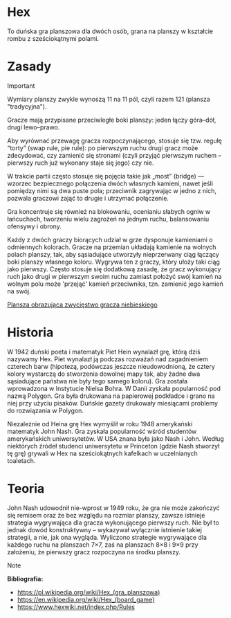 # Hex 
To duńska gra planszowa dla dwóch osób, grana na planszy w kształcie rombu z sześciokątnymi polami.

# Zasady
> [!IMPORTANT]
> Wymiary planszy zwykle wynoszą 11 na 11 pól, czyli razem 121 (plansza "tradycyjna").
> 
> Gracze mają przypisane przeciwległe boki planszy: jeden łączy góra–dół, drugi lewo–prawo. 
> 
>Aby wyrównać przewagę gracza rozpoczynającego, stosuje się tzw. regułę “torty” (swap rule, pie rule): po pierwszym ruchu drugi gracz może zdecydować, czy zamienić się stronami (czyli przyjąć pierwszym ruchem – pierwszy ruch już wykonany staje się jego) czy nie. 
>
> W trakcie partii często stosuje się pojęcia takie jak „most” (bridge) — wzorzec bezpiecznego połączenia dwóch własnych kamieni, nawet jeśli pomiędzy nimi są dwa puste pola; przeciwnik zagrywając w jedno z nich, pozwala graczowi zająć to drugie i utrzymać połączenie. 
>
>Gra koncentruje się również na blokowaniu, ocenianiu słabych ogniw w łańcuchach, tworzeniu wielu zagrożeń na jednym ruchu, balansowaniu ofensywy i obrony. 
>
>Każdy z dwóch graczy biorących udział w grze dysponuje kamieniami o odmiennych kolorach. Gracze na przemian układają kamienie na wolnych polach planszy, tak, aby sąsiadujące utworzyły nieprzerwany ciąg łączący boki planszy własnego koloru. Wygrywa ten z graczy, który ułoży taki ciąg jako pierwszy. Często stosuje się dodatkową zasadę, że gracz wykonujący ruch jako drugi w pierwszym swoim ruchu zamiast położyć swój kamień na wolnym polu może 'przejąć' kamień przeciwnika, tzn. zamienić jego kamień na swój.

[Plansza obrazująca zwycięstwo gracza niebieskiego](https://en.wikipedia.org/wiki/Hex_(board_game)#/media/File:Hex-board-11x11-(2).svg)

# Historia
W 1942 duński poeta i matematyk Piet Hein wynalazł grę, którą dziś nazywamy Hex. Piet wynalazł ją podczas rozważań nad zagadnieniem czterech barw (hipotezą, podówczas jeszcze nieudowodnioną, że cztery kolory wystarczą do stworzenia dowolnej mapy tak, aby żadne dwa sąsiadujące państwa nie były tego samego koloru). Gra została wprowadzona w Instytucie Nielsa Bohra. W Danii zyskała popularność pod nazwą Polygon. Gra była drukowana na papierowej podkładce i grano na niej przy użyciu pisaków. Duńskie gazety drukowały miesiącami problemy do rozwiązania w Polygon.

Niezależnie od Heina grę Hex wymyślił w roku 1948 amerykański matematyk John Nash. Gra zyskała popularność wśród studentów amerykańskich uniwersytetów. W USA znana była jako Nash i John. Według niektórych źródeł studenci uniwersytetu w Princeton (gdzie Nash stworzył tę grę) grywali w Hex na sześciokątnych kafelkach w uczelnianych toaletach.

# Teoria
John Nash udowodnił nie-wprost w 1949 roku, że gra nie może zakończyć się remisem oraz że bez względu na rozmiar planszy, zawsze istnieje strategia wygrywająca dla gracza wykonującego pierwszy ruch. Nie był to jednak dowód konstruktywny – wykazywał wyłącznie istnienie takiej strategii, a nie, jak ona wygląda. Wyliczono strategie wygrywające dla każdego ruchu na planszach 7×7, zaś na planszach 8×8 i 9×9 przy założeniu, że pierwszy gracz rozpoczyna na środku planszy.

> [!NOTE]
> **Bibliografia:**
> - https://pl.wikipedia.org/wiki/Hex_(gra_planszowa)
> - https://en.wikipedia.org/wiki/Hex_(board_game)
> - https://www.hexwiki.net/index.php/Rules
